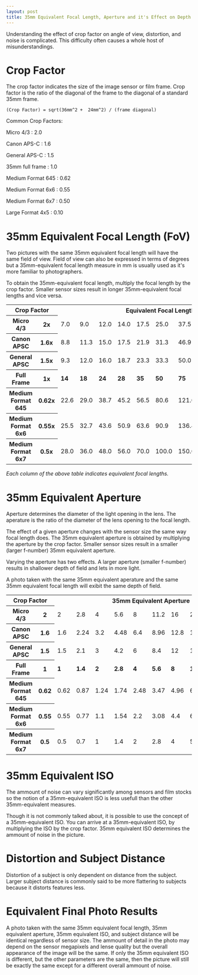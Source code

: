 ```yaml
---
layout: post
title: 35mm Equivalent Focal Length, Aperture and it's Effect on Depth of Field, Distortion, etc.
---
```


Understanding the effect of crop factor on angle of view, distortion, and noise is complicated.
This difficulty often causes a whole host of misunderstandings.

Crop Factor
===========
The crop factor indicates the size of the image sensor or film frame. Crop factor is the ratio of the diagonal of the frame to the diagonal of a standard 35mm frame.

```
(Crop Factor) = sqrt(36mm^2 +  24mm^2) / (frame diagonal)
```

Common Crop Factors:

Micro 4/3
:   2.0

Canon APS-C
:   1.6

General APS-C 
:   1.5

35mm full frame
:   1.0

Medium Format 645
:   0.62

Medium Format 6x6
:   0.55

Medium Format 6x7
:   0.50

Large Format 4x5
:   0.10

35mm Equivalent Focal Length (FoV)
==================================
Two pictures with the same 35mm equivalent focal length will have the same field of view. Field of view can also be expressed in terms of degrees but a 35mm-equivalent focal length measure in mm is usually used as it's more familiar to photographers.

To obtain the 35mm-equivalent focal length, multiply the focal length by the crop factor. Smaller sensor sizes result in longer 35mm-equivalent focal lengths and vice versa.

<table>
<tr><th colspan="2">Crop Factor</th><th colspan="10">Equivalent Focal Lengths</th></tr>
<tr><th>Micro 4/3</th><th>2x</th><td>	7.0	</td><td>	9.0	</td><td>	12.0	</td><td>	14.0	</td><td>	17.5	</td><td>	25.0	</td><td>	37.5	</td><td>	42.5	</td><td>	67.5	</td><td>	100.0	</td></tr>
<tr><th>Canon APSC</th><th>1.6x</th><td>	8.8	</td><td>	11.3	</td><td>	15.0	</td><td>	17.5	</td><td>	21.9	</td><td>	31.3	</td><td>	46.9	</td><td>	53.1	</td><td>	84.4	</td><td>	125.0	</td></tr>
<tr><th>General APSC</th><th>1.5x</th><td>	9.3	</td><td>	12.0	</td><td>	16.0	</td><td>	18.7	</td><td>	23.3	</td><td>	33.3	</td><td>	50.0	</td><td>	56.7	</td><td>	90.0	</td><td>	133.3	</td></tr>
  <tr><th>Full Frame</th><th>1x</th><td><strong>14</strong></td><td><strong>18</strong></td><td><strong>24</strong></td><td><strong>28</strong></td><td><strong>35</strong></td><td><strong>50</strong></td><td><strong>75</strong></td><td><strong>85</strong></td><td><strong>135</strong></td><td><strong>200</strong></td></tr>
<tr><th>Medium Format 645</th><th>0.62x</th><td>	22.6	</td><td>	29.0	</td><td>	38.7	</td><td>	45.2	</td><td>	56.5	</td><td>	80.6	</td><td>	121.0	</td><td>	137.1	</td><td>	217.7	</td><td>	322.6	</td></tr>
<tr><th>Medium Format 6x6</th><th>0.55x</th><td>	25.5	</td><td>	32.7	</td><td>	43.6	</td><td>	50.9	</td><td>	63.6	</td><td>	90.9	</td><td>	136.4	</td><td>	154.5	</td><td>	245.5	</td><td>	363.6	</td></tr>
<tr><th>Medium Format 6x7</th><th>0.5x</th><td>	28.0	</td><td>	36.0	</td><td>	48.0	</td><td>	56.0	</td><td>	70.0	</td><td>	100.0	</td><td>	150.0	</td><td>	170.0	</td><td>	270.0	</td><td>	400.0	</td></tr>
</table>

<em>Each column of the above table indicates equivalent focal lengths.</em>

35mm Equivalent Aperture
========================
Aperture determines the diameter of the light opening in the lens. The aperature is the ratio of the diameter of the lens opening to the focal length.

The effect of a given aperture changes with the sensor size the same way focal length does. The 35mm equivalent aperture is obtained by multiplying the aperture by the crop factor. Smaller sensor sizes result in a smaller (larger f-number) 35mm equivalent aperture.

Varying the aperture has two effects. A larger aperture (smaller f-number) results in shallower depth of field and lets in more light.

A photo taken with the same 35mm equivalent aperature and the same 35mm equivalent focal length will exibit the same depth of field. 

<table>
<tr><th colspan="2">Crop Factor</th><th colspan="10">35mm Equivalent Aperture</th></tr>
<tr><th>Micro 4/3        </th><th>2   </th><td>2</td><td>2.8</td><td>4</td><td>5.6</td><td>8</td><td>11.2</td><td>16</td><td>22</td><td>32</td><td>44</td></tr>
<tr><th>Canon APSC       </th><th>1.6 </th><td>1.6</td><td>2.24</td><td>3.2</td><td>4.48</td><td>6.4</td><td>8.96</td><td>12.8</td><td>17.6</td><td>25.6</td><td>35.2</td></tr>
<tr><th>General APSC     </th><th>1.5 </th><td>1.5</td><td>2.1</td><td>3</td><td>4.2</td><td>6</td><td>8.4</td><td>12</td><td>16.5</td><td>24</td><td>33</td></tr>
<tr><th>Full Frame       </th><th>1   </th><td><strong>1</strong></td><td><strong>1.4</strong></td><td><strong>2</strong></td><td><strong>2.8</strong></td><td><strong>4</strong></td><td><strong>5.6</strong></td><td><strong>8</strong></td><td><strong>11</strong></td><td><strong>16</strong></td><td><strong>22</strong></td></tr>
<tr><th>Medium Format 645</th><th>0.62</th><td>0.62</td><td>0.87</td><td>1.24</td><td>1.74</td><td>2.48</td><td>3.47</td><td>4.96</td><td>6.82</td><td>9.92</td><td>13.64</td></tr>
<tr><th>Medium Format 6x6</th><th>0.55</th><td>0.55</td><td>0.77</td><td>1.1</td><td>1.54</td><td>2.2</td><td>3.08</td><td>4.4</td><td>6.05</td><td>8.8</td><td>12.1</td></tr>
<tr><th>Medium Format 6x7</th><th>0.5 </th><td>0.5</td><td>0.7</td><td>1</td><td>1.4</td><td>2</td><td>2.8</td><td>4</td><td>5.5</td><td>8</td><td>11</td></tr>
</table>

35mm Equivalent ISO
=================== 
The ammount of noise can vary significantly among sensors and film stocks so the notion of a 35mm-equivalent ISO is less usefull than the other 35mm-equivalent measures.

Though it is not commonly talked about, it is possible to use the concept of a 35mm-equivalent ISO. You can arrive at a 35mm-equivalent ISO, by multiplying the ISO by the crop factor. 35mm equivalent ISO determines the ammount of noise in the picture.

Distortion and Subject Distance
===============================
Distortion of a subject is only dependent on distance from the subject. Larger subject distance is commonly said to be more flattering to subjects because it distorts features less.

Equivalent Final Photo Results
==============================
A photo taken with the same 35mm equivalent focal length, 35mm equivalent aperture, 35mm equivalent ISO, and subject distance will be identical regardless of sensor size. The ammount of detail in the photo may depend on the sensor megapixels and lense quality but the overall appearance of the image will be the same. If only the 35mm equivalent ISO is different, but the other parameters are the same, then the picture will still be exactly the same except for a different overall ammount of noise.
